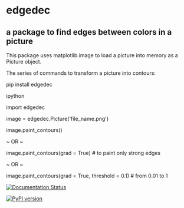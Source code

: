 # edgedec
## a package to find edges between colors in a picture

This package uses matplotlib.image to load a picture into memory as a Picture object.

The series of commands to transform a picture into contours:

pip install edgedec

ipython

import edgedec

image = edgedec.Picture('file_name.png')

image.paint_contours()

~ OR ~

image.paint_contours(grad = True) # to paint only strong edges

~ OR ~

image.paint_contours(grad = True, threshold = 0.1) # from 0.01 to 1

 [![Documentation Status](https://readthedocs.org/projects/docs/badge/?version=latest)](https://edgedec.readthedocs.io/en/latest/index.html)

[![PyPI version](https://badge.fury.io/py/edgedec.svg)](https://badge.fury.io/py/edgedec)
